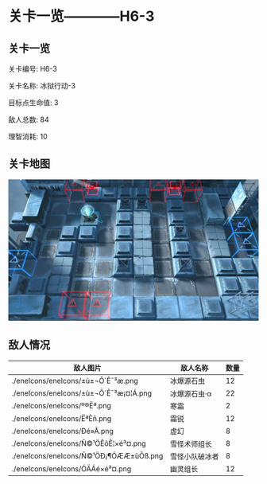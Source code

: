 # 关卡一览————H6-3


## 关卡一览

关卡编号: H6-3

关卡名称: 冰狱行动-3

目标点生命值: 3

敌人总数: 84

理智消耗: 10


## 关卡地图
![H6-3](./oprMap/H6-3.png)

## 敌人情况

| 敌人图片 | 敌人名称 | 数量  |
|---------|-----|-----|
| ./eneIcons/eneIcons/±ù±¬Ô´Ê¯³æ.png| 冰爆源石虫  |   12  |
| ./eneIcons/eneIcons/±ù±¬Ô´Ê¯³æ¡¤¦Á.png| 冰爆源石虫·α  |   22  |
| ./eneIcons/eneIcons/º®Ëª.png| 寒霜  |   2  |
| ./eneIcons/eneIcons/ËªÈñ.png| 霜锐  |   12  |
| ./eneIcons/eneIcons/Ðé»Ã.png| 虚幻  |   8  |
| ./eneIcons/eneIcons/Ñ©¹ÖÊõÊ¦×é³¤.png| 雪怪术师组长  |   8  |
| ./eneIcons/eneIcons/Ñ©¹ÖÐ¡¶ÓÆÆ±ùÕß.png| 雪怪小队破冰者  |   8  |
| ./eneIcons/eneIcons/ÓÄÁé×é³¤.png| 幽灵组长  |   12  |
